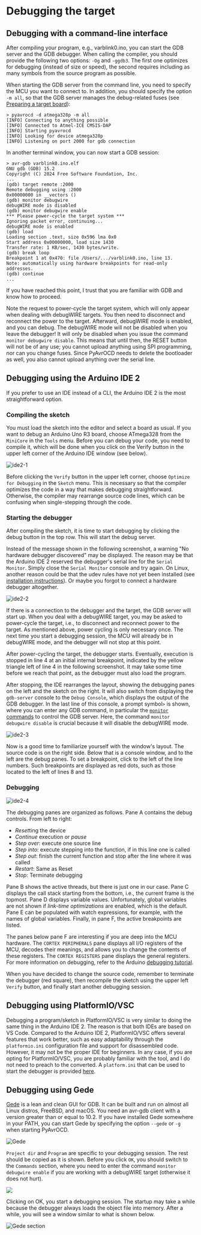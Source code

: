 # Debugging the target

## Debugging with a command-line interface

After compiling your program, e.g., varblink0.ino, you can start the GDB server and the GDB debugger. When calling the compiler, you should provide the following two options: `-Og` and `-ggdb3`. The first one optimizes for debugging (instead of size or speed), the second requires including as many symbols from the source program as possible.

When starting the GDB server from the command line, you need to specify the MCU you want to connect to. In addition, you should specify the option `-m all`, so that the GDB server manages the debug-related fuses (see [Preparing a target board](board-preparation.md#general-considerations)):

```log
> pyavrocd -d atmega328p -m all
[INFO] Connecting to anything possible
[INFO] Connected to Atmel-ICE CMSIS-DAP
[INFO] Starting pyavrocd
[INFO] Looking for device atmega328p
[INFO] Listening on port 2000 for gdb connection

```

In another terminal window, you can now start a GDB session:

```log
> avr-gdb varblink0.ino.elf
GNU gdb (GDB) 15.2
Copyright (C) 2024 Free Software Foundation, Inc.
...
(gdb) target remote :2000
Remote debugging using :2000
0x00000000 in __vectors ()
(gdb) monitor debugwire
debugWIRE mode is disabled
(gdb) monitor debugwire enable
*** Please power-cycle the target system ***
Ignoring packet error, continuing...
debugWIRE mode is enabled
(gdb) load
Loading section .text, size 0x596 lma 0x0
Start address 0x00000000, load size 1430
Transfer rate: 1 KB/sec, 1430 bytes/write.
(gdb) break loop
Breakpoint 1 at 0x470: file /Users/.../varblink0.ino, line 13.
Note: automatically using hardware breakpoints for read-only addresses.
(gdb) continue
...
```

If you have reached this point, I trust that you are familiar with GDB and know how to proceed.

Note the request to power-cycle the target system, which will only appear when dealing with debugWIRE targets. You then need to disconnect and reconnect the power to the target. Afterward, debugWIRE mode is enabled, and you can debug. The debugWIRE mode will not be disabled when you leave the debugger! It will only be disabled when you issue the command `monitor debugwire disable`.  This means that until then, the RESET button will not be of any use; you cannot upload anything using SPI programming, nor can you change fuses. Since PyAvrOCD needs to delete the bootloader as well, you also cannot upload anything over the serial line.

## Debugging using the Arduino IDE 2

If you prefer to use an IDE instead of a CLI, the Arduino IDE 2 is the most straightforward option.

### Compiling the sketch

You must load the sketch into the editor and select a board as usual. If you want to debug an Arduino Uno R3 board, choose ATmega328 from the `MiniCore` in the `Tools` menu. Before you can debug your code, you need to compile it, which will be done when you click on the Verify button in the upper left corner of the Arduino IDE window (see below).

![ide2-1](https://raw.githubusercontent.com/felias-fogg/PyAvrOCD/refs/heads/main/docs/pics/ide2-1.png)

Before clicking the `Verify` button in the upper left corner, choose `Optimize for Debugging` in the `Sketch` menu. This is necessary so that the compiler optimizes the code in a way that makes debugging straightforward. Otherwise, the compiler may rearrange source code lines, which can be confusing when single-stepping through the code.

### Starting the debugger

After compiling the sketch, it is time to start debugging by clicking the debug button in the top row. This will start the debug server.

Instead of the message shown in the following screenshot, a warning "No hardware debugger discovered" may be displayed. The reason may be that the Arduino IDE 2 reserved the debugger's serial line for the `Serial Monitor`. Simply close the `Serial Monitor` console and try again. On Linux, another reason could be that the udev rules have not yet been installed (see [installation instructions](install-link.md#linux)). Or maybe you forgot to connect a hardware debugger altogether.

![ide2-2](https://raw.githubusercontent.com/felias-fogg/PyAvrOCD/refs/heads/main/docs/pics/ide2-2.png)

If there is a connection to the debugger and the target, the GDB server will start up. When you deal with a debugWIRE target, you may be asked to power-cycle the target, i.e., to disconnect and reconnect power to the target. As mentioned above, power cycling is only necessary once. The next time you start a debugging session, the MCU will already be in debugWIRE mode, and the debugger will not stop at this point.

After power-cycling the target, the debugger starts. Eventually, execution is stopped in line 4 at an initial internal breakpoint, indicated by the yellow triangle left of line 4 in the following screenshot. It may take some time before we reach that point, as the debugger must also load the program.

After stopping, the IDE rearranges the layout, showing the debugging panes on the left and the sketch on the right. It will also switch from displaying the `gdb-server` console to the `Debug Console`, which displays the output of the GDB debugger. In the last line of this console, a prompt symbol`>` is shown, where you can enter any GDB command, in particular the [`monitor` commands](monitor-commands.md) to control the GDB server. Here, the command `monitor debugwire disable` is crucial because it will disable the debugWIRE mode.

![ide2-3](https://raw.githubusercontent.com/felias-fogg/PyAvrOCD/refs/heads/main/docs/pics/ide2-3.png)

Now is a good time to familiarize yourself with the window's layout. The source code is on the right side. Below that is a console window, and to the left are the debug panes. To set a breakpoint, click to the left of the line numbers. Such breakpoints are displayed as red dots, such as those located to the left of lines 8 and 13.

### Debugging

![ide2-4](https://raw.githubusercontent.com/felias-fogg/PyAvrOCD/refs/heads/main/docs/pics/ide2-4.png)

The debugging panes are organized as follows. Pane A contains the debug controls. From left to right:

- *Reset*ting the device
- *Continue* execution or *pause*
- *Step over*: execute one source line
- *Step into*: execute stepping into the function, if in this line one is called
- *Step out*: finish the current function and stop after the line where it was called
- *Restart*: Same as Reset
- *Stop*: Terminate debugging

Pane B shows the active threads, but there is just one in our case. Pane C displays the call stack starting from the bottom, i.e., the current frame is the topmost. Pane D displays variable values. Unfortunately, global variables are not shown if *link-time optimizations* are enabled, which is the default. Pane E can be populated with watch expressions, for example, with the names of global variables.  Finally, in pane F, the active breakpoints are listed.

The panes below pane F are interesting if you are deep into the MCU hardware. The `CORTEX PERIPHERALS` pane displays all I/O registers of the MCU, decodes their meanings, and allows you to change the contents of these registers. The `CORTEX REGISTERS` pane displays the general registers. For more information on debugging, refer to the Arduino [debugging tutorial](https://docs.arduino.cc/software/ide-v2/tutorials/ide-v2-debugger/).

When you have decided to change the source code, remember to terminate the debugger (red square), then recompile the sketch using the upper left `Verify` button, and finally start another debugging session.

## Debugging using PlatformIO/VSC

Debugging a program/sketch in PlatformIO/VSC is very similar to doing the same thing in the Arduino IDE 2. The reason is that both IDEs are based on VS Code. Compared to the Arduino IDE 2, PlatformIO/VSC offers several features that work better, such as easy adaptability through the `platformio.ini` configuration file and support for disassembled code. However, it may not be the proper IDE for beginners. In any case, if you are opting for PlatformIO/VSC, you are probably familiar with the tool, and I do not need to preach to the converted. A `platform.ini`  that can be used to start the debugger is provided [here](debugging-software.md#platformio-and-visual-studio-code).

## Debugging using Gede

[Gede](https://github.com/jhn98032/gede) is a lean and clean GUI for GDB. It can be built and run on almost all Linux distros, FreeBSD, and macOS. You need an avr-gdb client with a version greater than or equal to 10.2. If you have installed Gede somewhere in your PATH, you can start Gede by specifying the option `--gede` or `-g` when starting PyAvrOCD.

![Gede](https://raw.githubusercontent.com/felias-fogg/PyAvrOCD/refs/heads/main/docs/pics/gede.png)

`Project dir` and `Program` are specific to your debugging session. The rest should be copied as it is shown. Before you click `OK`, you should switch to the `Commands` section, where you need to enter the command `monitor debugwire enable` if you are working with a debugWIRE target (otherwise it does not hurt).

![ ](https://raw.githubusercontent.com/felias-fogg/PyAvrOCD/refs/heads/main/docs/pics/gede-cmds.png)

Clicking on OK, you start a debugging session. The startup may take a while because the debugger always loads the object file into memory. After a while, you will see a window similar to what is shown below.

![Gede section](https://raw.githubusercontent.com/felias-fogg/PyAvrOCD/refs/heads/main/docs/pics/gede-window.png)


